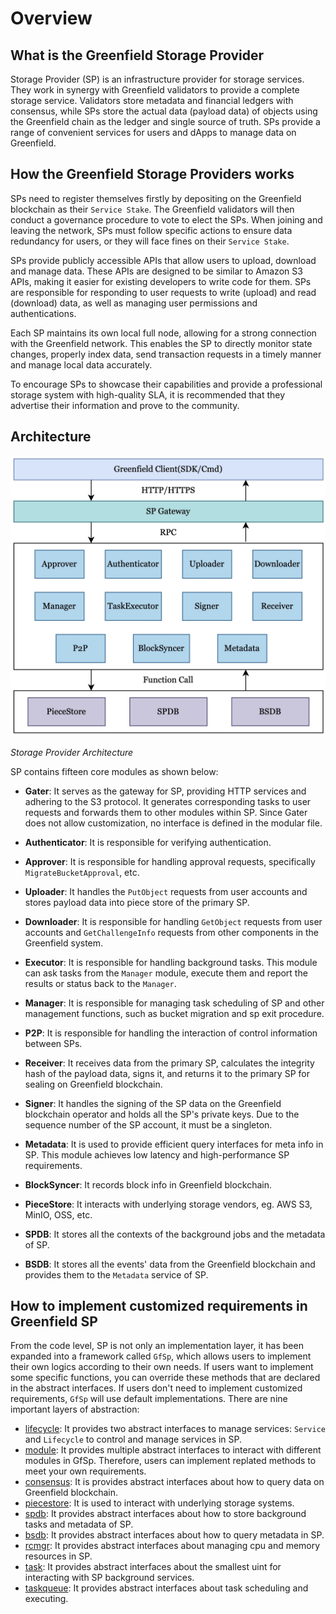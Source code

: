 # Overview

## What is the Greenfield Storage Provider

Storage Provider (SP) is an infrastructure provider for storage services. They work in synergy with Greenfield validators
to provide a complete storage service. Validators store metadata and financial ledgers with consensus, while SPs store
the actual data (payload data) of objects using the Greenfield chain as the ledger and single source of truth. SPs provide
a range of convenient services for users and dApps to manage data on Greenfield.

## How the Greenfield Storage Providers works

SPs need to register themselves firstly by depositing on the Greenfield blockchain as their `Service Stake`. The Greenfield
validators will then conduct a governance procedure to vote to elect the SPs. When joining and leaving the network, SPs
must follow specific actions to ensure data redundancy for users, or they will face fines on their `Service Stake`.

SPs provide publicly accessible APIs that allow users to upload, download and manage data. These APIs are designed to be
similar to Amazon S3 APIs, making it easier for existing developers to write code for them. SPs are responsible for
responding to user requests to write (upload) and read (download) data, as well as managing user permissions and authentications.

Each SP maintains its own local full node, allowing for a strong connection with the Greenfield network. This enables the
SP to directly monitor state changes, properly index data, send transaction requests in a timely manner and manage local data accurately.

To encourage SPs to showcase their capabilities and provide a professional storage system with high-quality SLA, it is
recommended that they advertise their information and prove to the community.

## Architecture

![sp-arch-flow](../../../static/asset/05-SP-Arch.jpg)

<div style={{textAlign:'center'}}><i>Storage Provider Architecture</i></div>

SP contains fifteen core modules as shown below:

- **Gater**: It serves as the gateway for SP, providing HTTP services and adhering to the S3 protocol. It generates corresponding tasks to user requests and
forwards them to other modules within SP. Since Gater does not allow customization, no interface is defined in the modular file.

- **Authenticator**: It is responsible for verifying authentication.

- **Approver**: It is responsible for handling approval requests, specifically `MigrateBucketApproval`, etc.

- **Uploader**: It handles the `PutObject` requests from user accounts and stores payload data into piece store of the primary SP.

- **Downloader**: It is responsible for handling `GetObject` requests from user accounts and `GetChallengeInfo` requests from other components in the Greenfield system.

- **Executor**: It is responsible for handling background tasks. This module can ask tasks from the `Manager` module, execute them and report the results or status back to the `Manager`.

- **Manager**: It is responsible for managing task scheduling of SP and other management functions, such as bucket migration and sp exit procedure.

- **P2P**: It is responsible for handling the interaction of control information between SPs.

- **Receiver**: It receives data from the primary SP, calculates the integrity hash of the payload data, signs it, and returns it to the primary SP for sealing on Greenfield blockchain.

- **Signer**: It handles the signing of the SP data on the Greenfield blockchain operator and holds all the SP's private keys. Due to the sequence number of the SP account, it must be a singleton.

- **Metadata**: It is used to provide efficient query interfaces for meta info in SP. This module achieves low latency and high-performance SP requirements.

- **BlockSyncer**: It records block info in Greenfield blockchain.

- **PieceStore**: It interacts with underlying storage vendors, eg. AWS S3, MinIO, OSS, etc.

- **SPDB**: It stores all the contexts of the background jobs and the metadata of SP.

- **BSDB**: It stores all the events' data from the Greenfield blockchain and provides them to the `Metadata` service of SP.

## How to implement customized requirements in Greenfield SP

From the code level, SP is not only an implementation layer, it has been expanded into a framework called `GfSp`, which allows users to implement their own logics according to their own needs. If users want to implement some specific functions, you can override these methods that are declared in the abstract interfaces. If users don't need to implement customized requirements, `GfSp` will use default implementations. There are nine important layers of abstraction:

- [lifecycle](https://github.com/bnb-chain/greenfield-storage-provider/tree/master/core/lifecycle): It provides two abstract interfaces to manage services: `Service` and `Lifecycle` to control and manage services in SP.
- [module](https://github.com/bnb-chain/greenfield-storage-provider/tree/master/core/module): It provides multiple abstract interfaces to interact with different modules in GfSp. Therefore, users can implement replated methods to meet your own requirements.
- [consensus](https://github.com/bnb-chain/greenfield-storage-provider/tree/master/core/consensus): It is provides abstract interfaces about how to query data on Greenfield blockchain.
- [piecestore](https://github.com/bnb-chain/greenfield-storage-provider/tree/master/core/piecestore): It is used to interact with underlying storage systems.
- [spdb](https://github.com/bnb-chain/greenfield-storage-provider/tree/master/core/spdb): It provides abstract interfaces about how to store background tasks and metadata of SP.
- [bsdb](https://github.com/bnb-chain/greenfield-storage-provider/blob/master/core/bsdb): It provides abstract interfaces about how to query metadata in SP.
- [rcmgr](https://github.com/bnb-chain/greenfield-storage-provider/tree/master/core/rcmgr): It provides abstract interfaces about managing cpu and memory resources in SP.
- [task](https://github.com/bnb-chain/greenfield-storage-provider/tree/master/core/task): It provides abstract interfaces about the smallest uint for interacting with SP background services.
- [taskqueue](https://github.com/bnb-chain/greenfield-storage-provider/tree/master/core/taskqueue): It provides abstract interfaces about task scheduling and executing.
